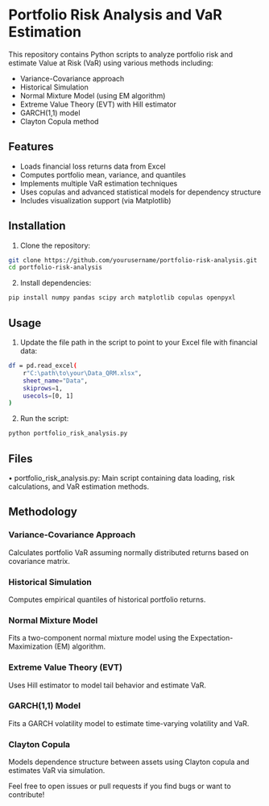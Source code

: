 # Portfolio Risk Analysis and VaR Estimation

This repository contains Python scripts to analyze portfolio risk and estimate Value at Risk (VaR) using various methods including:

- Variance-Covariance approach  
- Historical Simulation  
- Normal Mixture Model (using EM algorithm)  
- Extreme Value Theory (EVT) with Hill estimator  
- GARCH(1,1) model  
- Clayton Copula method  

## Features

- Loads financial loss returns data from Excel  
- Computes portfolio mean, variance, and quantiles  
- Implements multiple VaR estimation techniques  
- Uses copulas and advanced statistical models for dependency structure  
- Includes visualization support (via Matplotlib)  

## Installation

1. Clone the repository:

```bash
git clone https://github.com/yourusername/portfolio-risk-analysis.git
cd portfolio-risk-analysis
```

2. Install dependencies:
   
```bash
pip install numpy pandas scipy arch matplotlib copulas openpyxl
```

## Usage 

1. Update the file path in the script to point to your Excel file with financial data:

```bash
df = pd.read_excel(
    r"C:\path\to\your\Data_QRM.xlsx",
    sheet_name="Data",
    skiprows=1,
    usecols=[0, 1]
)
```

2. Run the script:

```bash
python portfolio_risk_analysis.py
```

## Files

• portfolio_risk_analysis.py: Main script containing data loading, risk calculations, and VaR estimation methods.


## Methodology
### Variance-Covariance Approach
Calculates portfolio VaR assuming normally distributed returns based on covariance matrix.

### Historical Simulation
Computes empirical quantiles of historical portfolio returns.

### Normal Mixture Model
Fits a two-component normal mixture model using the Expectation-Maximization (EM) algorithm.

### Extreme Value Theory (EVT)
Uses Hill estimator to model tail behavior and estimate VaR.

### GARCH(1,1) Model
Fits a GARCH volatility model to estimate time-varying volatility and VaR.

### Clayton Copula
Models dependence structure between assets using Clayton copula and estimates VaR via simulation.

Feel free to open issues or pull requests if you find bugs or want to contribute!
